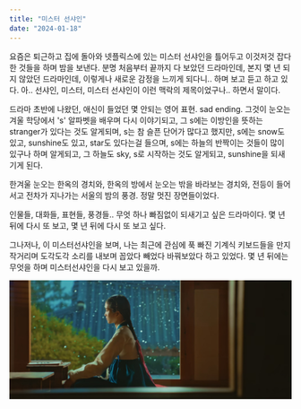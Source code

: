 ```yaml
---
title: "미스터 선샤인"
date: "2024-01-18"
---
```


요즘은 퇴근하고 집에 돌아와 넷플릭스에 있는 미스터 선샤인을 틀어두고 이것저것 잡다한 것들을 하며 밤을 보낸다. 분명 처음부터 끝까지 다 보았던 드라마인데, 본지 몇 년 되지 않았던 드라마인데, 이렇게나 새로운 감정을 느끼게 되다니.. 하며 보고 듣고 하고 있다. 아.. 선샤인, 미스터, 미스터 선샤인이 이런 맥락의 제목이었구나.. 하면서 말이다. 



드라마 초반에 나왔던, 애신이 들었던 몇 안되는 영어 표현. sad ending. 그것이 눈오는 겨울 학당에서 's' 알파벳을 배우며 다시 이야기되고, 그 s에는 이방인을 뜻하는 stranger가 있다는 것도 알게되며, s는 참 슬픈 단어가 많다고 했지만, s에는 snow도 있고, sunshine도 있고, star도 있다는걸 들으며, s에는 하늘의 반짝이는 것들이 많이 있구나 하며 알게되고, 그 하늘도 sky, s로 시작하는 것도 알게되고, sunshine을 되새기게 된다.

한겨울 눈오는 한옥의 경치와, 한옥의 방에서 눈오는 밖을 바라보는 경치와, 전등이 들어서고 전차가 지나가는 서울의 밤의 풍경. 정말 멋진 장면들이었다.



인물들, 대화들, 표현들, 풍경들.. 무엇 하나 빠짐없이 되새기고 싶은 드라마이다. 몇 년 뒤에 다시 또 보고, 몇 년 뒤에 다시 또 보고 싶다.



그나저나, 이 미스터선샤인을 보며, 나는 최근에 관심에 푹 빠진 기계식 키보드들을 만지작거리며 도각도각 소리를 내보며 꼽았다 빼었다 바꿔보았다 하고 있었다. 몇 년 뒤에는 무엇을 하며 미스터선샤인을 다시 보고 있을까. 

![](/photo/movie/2024-01-18-mr.sunshine.heic)